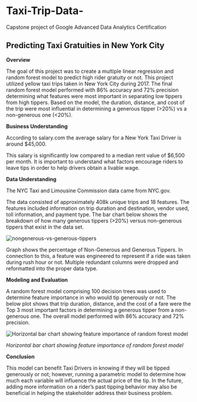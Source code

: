 # Taxi-Trip-Data-
Capstone project of Google Advanced Data Analytics Certification

## Predicting Taxi Gratuities in New York City

**Overview** 

The goal of this project was to create a multiple linear regression and random forest model to predict high rider gratuity or not. This project utilized yellow taxi trips taken in New York City during 2017. The final random forest model performed with 86% accuracy and 72% precision determining what features were most important in separating low tippers from high tippers. Based on the model, the duration, distance, and cost of the trip were most influential in determining a generous tipper (>20%) vs a non-generous one (<20%). 

**Business Understanding**

According to salary.com the average salary for a New York Taxi Driver is around $45,000.

This salary is significantly low compared to a median rent value of $6,500 per month. It is important to understand what factors encourage riders to leave tips in order to help drivers obtain a livable wage. 

**Data Understanding**

The NYC Taxi and Limousine Commission data came from NYC.gov. 

The data consisted of approximately 408k unique trips and 18 features. The features included information on trip duration and destination, vendor used, toll information, and payment type. The bar chart below shows the breakdown of how many generous tippers (>20%) versus non-generous tippers that exist in the data set. 

<img src="https://d3c33hcgiwev3.cloudfront.net/imageAssetProxy.v1/eJoO6Ik-Tza6ZlJe79ihFw_fba3b66b66514fdb8dd744a23b4881f1_ADA_R-433_Tippers.png?expiry=1715644800000&hmac=TqpSSgpnu1jjElM22Ri274Lnc-7PdQSdgHq_I01UFEI" alt="nongenerous-vs-generous-tippers">

Graph shows the percentage of Non-Generous and Generous Tippers.
In connection to this, a feature was engineered to represent if a ride was taken during rush hour or not. Multiple redundant columns were dropped and reformatted into the proper data type.  

**Modeling and Evaluation**

A random forest model comprising 100 decision trees was used to determine feature importance in who would tip generously or not. The below plot shows that trip duration, distance, and the cost of a fare were the Top 3 most important factors in determining a generous tipper from a non-generous one. The overall model performed with 86% accuracy and 72% precision. 

<img src="https://d3c33hcgiwev3.cloudfront.net/imageAssetProxy.v1/nEOpu6N2Qmyb6FxMkbnQCg_7194d232870d4e72ae987b6e6e6c1df1_ADA_R-433_Feature-Importance.png?expiry=1715644800000&hmac=iUipxMm5sJvQC_TRHvtdPEYbfDWHl-8Enc_xSNT9k1I" alt="Horizontal bar chart showing feature importance of random forest model">


  *Horizontal bar chart showing feature importance of random forest model*


**Conclusion** 

This model can benefit Taxi Drivers in knowing if they will be tipped generously or not; however, running a parametric model to determine how much each variable will influence the actual price of the tip. In the future, adding more information on a rider’s past tipping behavior may also be beneficial in helping the stakeholder address their business problem. 
